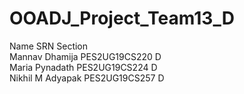 # OOADJ_Project_Team13_D

Name                SRN                 Section      
Mannav Dhamija      PES2UG19CS220       D                   
Maria Pynadath      PES2UG19CS224       D                   
Nikhil M Adyapak    PES2UG19CS257       D                   
